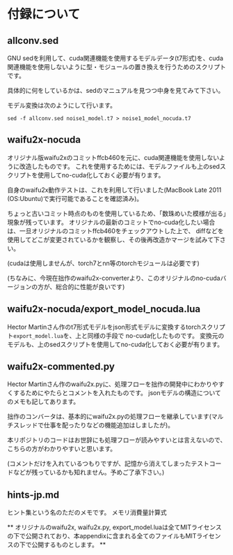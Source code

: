  付録について
==============


## allconv.sed

GNU sedを利用して、cuda関連機能を使用するモデルデータ(t7形式)を、cuda関連機能を使用しないように型・モジュールの置き換えを行うためのスクリプトです。

具体的に何をしているかは、sedのマニュアルを見つつ中身を見てみて下さい。

モデル変換は次のようにして行います。
```
sed -f allconv.sed noise1_model.t7 > noise1_model_nocuda.t7
```


## waifu2x-nocuda

オリジナル版waifu2xのコミットffcb460を元に、cuda関連機能を使用しないように改造したものです。
これを使用するためには、モデルファイルも上のsedスクリプトを使用してno-cuda化しておく必要が有ります。

自身のwaifu2x動作テストは、これを利用して行いました(MacBook Late 2011 (OS:Ubuntu)で実行可能であることを確認済み)。

ちょっと古いコミット時点のものを使用しているため、「数珠めいた模様が出る」現象が残っています。
オリジナルの最新のコミットでno-cuda化したい場合は、一旦オリジナルのコミットffcb460をチェックアウトした上で、
diffなどを使用してどこが変更されているかを観察し、その後再改造かマージを試みて下さい。

(cudaは使用しませんが、torch7とnn等のtorchモジュールは必要です)

(ちなみに、今現在拙作のwaifu2x-converterより、このオリジナルのno-cudaバージョンの方が、総合的に性能が良いです)


## waifu2x-nocuda/export_model_nocuda.lua

Hector Martinさん作のt7形式モデルをjson形式モデルに変換するtorchスクリプト`export_model.lua`を、上と同様の手段で
no-cuda化したものです。
変換元のモデルも、上のsedスクリプトを使用してno-cuda化しておく必要が有ります。


## waifu2x-commented.py

Hector Martinさん作のwaifu2x.pyに、処理フローを拙作の開発中にわかりやすくするためにやたらとコメントを入れたものです。
jsonモデルの構造についてのメモも記してあります。

拙作のコンバータは、基本的にwaifu2x.pyの処理フローを継承しています(マルチスレッドで仕事を配ったりなどの機能追加はしましたが)。

本リポジトリのコードはお世辞にも処理フローが読みやすいとは言えないので、こちらの方がわかりやすいと思います。

(コメントだけを入れているつもりですが、記憶から消えてしまったテストコードなどが残っているかも知れません。予めご了承下さい。)


## hints-jp.md

ヒント集という名のただのメモです。
メモリ消費量計算式


** オリジナルのwaifu2x, waifu2x.py, export_model.luaは全てMITライセンスの下で公開されており、本appendixに含まれる全てのファイルもMITライセンスの下で公開するものとします。 **
